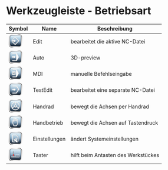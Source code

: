 # Werkzeugleiste - Betriebsart

| Symbol | Name | Beschreibung |
|---|---|---|
| ![edit](images/SK_Edit.png) | Edit | bearbeitet die aktive NC-Datei |
| ![auto](images/SK_Auto.png) | Auto | 3D-preview |
| ![mdi](images/SK_MDI.png) | MDI | manuelle Befehlseingabe |
| ![TestEdit](images/SK_TestEdit.png) | TestEdit | bearbeitet eine separate NC-Datei |
| ![Wheel](images/SK_Wheel.png) | Handrad | bewegt die Achsen per Handrad |
| ![jog](images/SK_Manual.png) | Handbetrieb | bewegt die Achsen auf Tastendruck |
| ![cfg](images/SK_Settings.png) | Einstellungen | ändert Systemeinstellungen |
| ![touch](images/SK_Touch.png) | Taster | hilft beim Antasten des Werkstückes |
